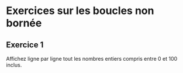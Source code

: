 # Exercices sur les boucles non bornée 

## Exercice 1 
Affichez ligne par ligne tout les nombres entiers compris entre 0 et 100 inclus. 